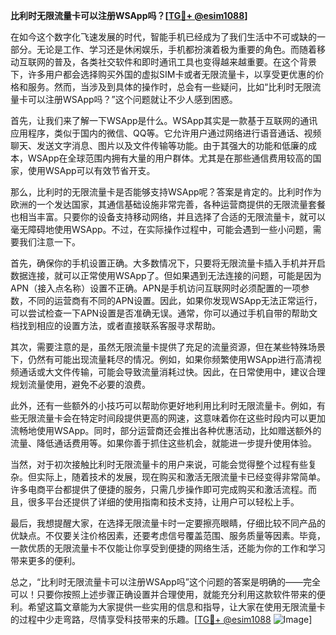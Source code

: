 **比利时无限流量卡可以注册WSApp吗？[[TG💪+ @esim1088](https://t.me/s/esim1088)]**

在如今这个数字化飞速发展的时代，智能手机已经成为了我们生活中不可或缺的一部分。无论是工作、学习还是休闲娱乐，手机都扮演着极为重要的角色。而随着移动互联网的普及，各类社交软件和即时通讯工具也变得越来越重要。在这个背景下，许多用户都会选择购买外国的虚拟SIM卡或者无限流量卡，以享受更优惠的价格和服务。然而，当涉及到具体的操作时，总会有一些疑问，比如“比利时无限流量卡可以注册WSApp吗？”这个问题就让不少人感到困惑。

首先，让我们来了解一下WSApp是什么。WSApp其实是一款基于互联网的通讯应用程序，类似于国内的微信、QQ等。它允许用户通过网络进行语音通话、视频聊天、发送文字消息、图片以及文件传输等功能。由于其强大的功能和低廉的成本，WSApp在全球范围内拥有大量的用户群体。尤其是在那些通信费用较高的国家，使用WSApp可以有效节省开支。

那么，比利时的无限流量卡是否能够支持WSApp呢？答案是肯定的。比利时作为欧洲的一个发达国家，其通信基础设施非常完善，各种运营商提供的无限流量套餐也相当丰富。只要你的设备支持移动网络，并且选择了合适的无限流量卡，就可以毫无障碍地使用WSApp。不过，在实际操作过程中，可能会遇到一些小问题，需要我们注意一下。

首先，确保你的手机设置正确。大多数情况下，只要将无限流量卡插入手机并开启数据连接，就可以正常使用WSApp了。但如果遇到无法连接的问题，可能是因为APN（接入点名称）设置不正确。APN是手机访问互联网时必须配置的一项参数，不同的运营商有不同的APN设置。因此，如果你发现WSApp无法正常运行，可以尝试检查一下APN设置是否准确无误。通常，你可以通过手机自带的帮助文档找到相应的设置方法，或者直接联系客服寻求帮助。

其次，需要注意的是，虽然无限流量卡提供了充足的流量资源，但在某些特殊场景下，仍然有可能出现流量耗尽的情况。例如，如果你频繁使用WSApp进行高清视频通话或大文件传输，可能会导致流量消耗过快。因此，在日常使用中，建议合理规划流量使用，避免不必要的浪费。

此外，还有一些额外的小技巧可以帮助你更好地利用比利时无限流量卡。例如，有些无限流量卡会在特定时间段提供更高的网速，这意味着你在这些时段内可以更加流畅地使用WSApp。同时，部分运营商还会推出各种优惠活动，比如赠送额外的流量、降低通话费用等。如果你善于抓住这些机会，就能进一步提升使用体验。

当然，对于初次接触比利时无限流量卡的用户来说，可能会觉得整个过程有些复杂。但实际上，随着技术的发展，现在购买和激活无限流量卡已经变得非常简单。许多电商平台都提供了便捷的服务，只需几步操作即可完成购买和激活流程。而且，很多平台还提供了详细的使用指南和技术支持，让用户可以轻松上手。

最后，我想提醒大家，在选择无限流量卡时一定要擦亮眼睛，仔细比较不同产品的优缺点。不仅要关注价格因素，还要考虑信号覆盖范围、服务质量等因素。毕竟，一款优质的无限流量卡不仅能让你享受到便捷的网络生活，还能为你的工作和学习带来更多的便利。

总之，“比利时无限流量卡可以注册WSApp吗”这个问题的答案是明确的——完全可以！只要你按照上述步骤正确设置并合理使用，就能充分利用这款软件带来的便利。希望这篇文章能为大家提供一些实用的信息和指导，让大家在使用无限流量卡的过程中少走弯路，尽情享受科技带来的乐趣。[[TG💪+ @esim1088](https://t.me/s/esim1088) ![Image](https://i.postimg.cc/4NQfJmqS/Snipaste-2025-05-13-00-14-12.png)]